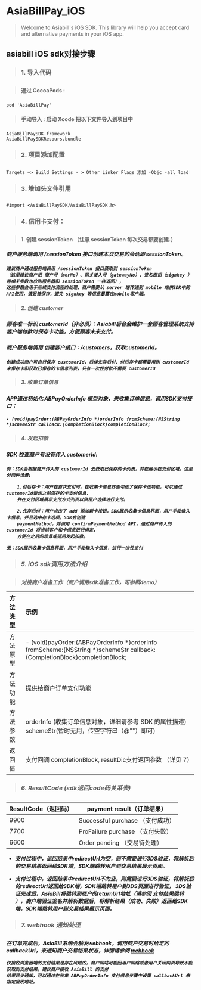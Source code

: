 **<h1>AsiaBillPay_iOS</h1>**

> Welcome to Asiabill's iOS SDK. This library will help you accept card and alternative payments in your iOS app.

**<h2>asiabill iOS sdk对接步骤</h2>**

> **<h3>1. 导入代码 <h3>**
	
> **<h4>通过 CocoaPods : <h3>**
	
	pod 'AsiaBillPay'
	
> **<h4>手动导入 : 启动 Xcode 把以下文件导入到项目中<h3>**
	
	AsiaBillPaySDK.framework
	AsiaBillPaySDKResours.bundle
	
> **<h3>2. 项目添加配置 <h3>**

	Targets –> Build Settings - > Other Linker Flags 添加 -Objc -all_load

> **<h3>3. 增加头文件引用 <h3>** 

	#import <AsiaBillPaySDK/AsiaBillPaySDK.h>
	
> **<h3>4. 信用卡支付：<h3>**
	
> **<h4>1. 创建 sessionToken （注意 sessionToken 每次交易都要创建.）<h4>**

**<h5>商户服务端调用 /sessionToken 接口创建本次交易的会话即 sessionToken。<h5>**
	
	建议商户通过服务端调用 /sessionToken 接口获取到 sessionToken
	（这里建议商户把 商户号（merNo）、网关接入号（gatewayNo）、签名密钥（signkey ）等相关参数也放到服务器和 sessionToken 一样返回），
	这些参数会用于后续支付流程的处理，商户需要从 server 端传递到 mobile 端供SDK中的API使用，请妥善保存，避免 signkey 等信息暴露在mobile客户端。

> **<h4>2. 创建 customer <h4>**

**<h5>顾客唯一标识 customerId（非必须）：Asiabill后台会维护一套顾客管理系统支持客户端付款时保存卡功能，方便顾客未来支付。<h5>**

**<h5>商户服务端调用 创建客户接口：/customers，获取customerId。<h5>**
	
	创建成功商户可自行保存 customerId，后续先存后付、付后存卡都需要用到 customerId 来保存卡和获取已保存的卡信息列表，只有一次性付款不需要 customerId 

> **<h4>3. 收集订单信息 <h4>**
	
**<h5>APP通过初始化 ABPayOrderInfo 模型对象，来收集订单信息，调用SDK支付接口：<h5>**
	
	- (void)payOrder:(ABPayOrderInfo *)orderInfo fromScheme:(NSString *)schemeStr callback:(CompletionBlock)completionBlock;

> **<h4>4. 发起扣款 <h4>**

**<h5>SDK 检查商户有没有传入 customerId:<h5>**
	
	有：SDK会根据商户传入的 customerId 去获取已保存的卡列表，并在展示在支付区域。这里分两种场景:
	
		1.付后存卡：用户在首次支付时，在收集卡信息界面勾选了保存卡选项框，可以通过customerId查询之前保存的卡支付信息，
		并在支付区域展示支付方式列表以供用户选择进行支付。
	
		2.先存后付：用户点击了 add 添加新卡按钮，SDK展示收集卡信息界面，用户手动输入卡信息，并且选中存卡选项，SDK会创建
		paymentMethod，并调用 confirmPaymentMethod API，通过商户传入的 customerId 将当前客户和卡信息进行绑定，
		方便在之后的场景或延后发起扣款。
	
	无：SDK展示收集卡信息界面，用户手动输入卡信息，进行一次性支付

> **<h3>5. iOS sdk调用方法介绍<h3>**

> 对接商户准备工作（商户调用sdk准备工作，可参照demo）
	
| 方法类型 | 示例| 
| :------ | :------ |
| 方法原型	       |    - (void)payOrder:(ABPayOrderInfo *)orderInfo fromScheme:(NSString *)schemeStr callback:(CompletionBlock)completionBlock;   |
| 方法功能	       |        提供给商户订单支付功能                                   |
| 方法参数	       |        orderInfo (收集订单信息对象，详细请参考 SDK 的属性描述) schemeStr(暂时无用，传空字符串（@""）即可)  |
| 返回值	          |        支付回调 completionBlock, resultDic支付返回参数 （详见 7）     |
	

 > **<h3>6. ResultCode (sdk返回code码关系表) <h3>**
  
| ResultCode（返回码） | payment result（订单结果） | 
| ------ | ------ |
| 9900            |    Successful purchase  （支付成功）        |
| 7700            |    ProFailure purchase  （支付失败）        |
| 6600            |    Order pending        （交易待处理）      |

- 支付过程中，返回结果中redirectUrl为空，则不需要进行3DS验证，将解析后的交易结果返回给SDK端，SDK端跳转用户到交易结果展示页面。

- 支付过程中，返回结果中redirectUrl不为空，则需要进行3DS验证，将解析后的redirectUrl返回给SDK端，SDK端跳转用户到3DS页面进行验证，
3DS验证完成后，AsiaBill将跳转到商户的returnUrl地址（请参阅 <a href="https://asiabill.gitbook.io/api-explorer/webhook/zhi-fu-jie-guo-tiao-zhuan" target="_blank">支付结果跳转</a> ），商户端验证签名并解析数据后，将解析结果（成功、失败）返回给SDK端，SDK端跳转用户到交易结果展示页面。

> **<h3>7. webhook 通知处理<h3>**

在订单完成后，AsiaBill系统会触发webhook，调用商户交易时给定的callbackUrl，来通知商户交易结果状态，详情请参阅  <a href="https://asiabill.gitbook.io/api-explorer/webhook/gai-shu" target="_blank">webhook</a> 

```
仅接收浏览器端的支付结果是存在风险的，商户网站可能因用户网络或者用户关闭网页导致不能获取到支付结果。建议商户接收 AsiaBill 的支付
结果异步通知，可以通过在收集 ABPayOrderInfo 支付信息步骤中设置 callbackUrl 来指定接收地址。
```
